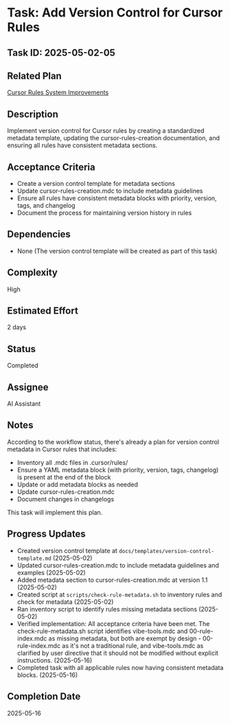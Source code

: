 # Task: Add Version Control for Cursor Rules

## Task ID: 2025-05-02-05

## Related Plan

[Cursor Rules System Improvements](../plans/cursor-rules-improvement.md)

## Description

Implement version control for Cursor rules by creating a standardized metadata template, updating the cursor-rules-creation documentation, and ensuring all rules have consistent metadata sections.

## Acceptance Criteria

- Create a version control template for metadata sections
- Update cursor-rules-creation.mdc to include metadata guidelines
- Ensure all rules have consistent metadata blocks with priority, version, tags, and changelog
- Document the process for maintaining version history in rules

## Dependencies

- None (The version control template will be created as part of this task)

## Complexity

High

## Estimated Effort

2 days

## Status

Completed

## Assignee

AI Assistant

## Notes

According to the workflow status, there's already a plan for version control metadata in Cursor rules that includes:
- Inventory all .mdc files in .cursor/rules/
- Ensure a YAML metadata block (with priority, version, tags, changelog) is present at the end of the <rule> block
- Update or add metadata blocks as needed
- Update cursor-rules-creation.mdc
- Document changes in changelogs

This task will implement this plan.

## Progress Updates

- Created version control template at `docs/templates/version-control-template.md` (2025-05-02)
- Updated cursor-rules-creation.mdc to include metadata guidelines and examples (2025-05-02)
- Added metadata section to cursor-rules-creation.mdc at version 1.1 (2025-05-02)
- Created script at `scripts/check-rule-metadata.sh` to inventory rules and check for metadata (2025-05-02)
- Ran inventory script to identify rules missing metadata sections (2025-05-02)
- Verified implementation: All acceptance criteria have been met. The check-rule-metadata.sh script identifies vibe-tools.mdc and 00-rule-index.mdc as missing metadata, but both are exempt by design - 00-rule-index.mdc as it's not a traditional rule, and vibe-tools.mdc as clarified by user directive that it should not be modified without explicit instructions. (2025-05-16)
- Completed task with all applicable rules now having consistent metadata blocks. (2025-05-16)

## Completion Date

2025-05-16
